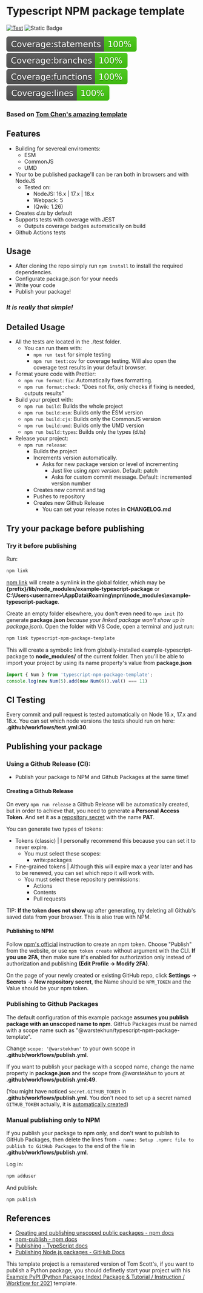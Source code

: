 # Typescript NPM package template

[![Test](https://github.com/WarstekHUN/typescript-npm-package-template/actions/workflows/test.yml/badge.svg)](https://github.com/WarstekHUN/typescript-npm-package-template/actions/workflows/test.yml)
![Static Badge](https://img.shields.io/badge/License%20-%20MIT%20-%20brightgreen)

<img src=".coverage-badges/badge-statements.svg">
<img src=".coverage-badges/badge-branches.svg">
<img src=".coverage-badges/badge-functions.svg">
<img src=".coverage-badges/badge-lines.svg">

### Based on <a href="https://github.com/tomchen/example-typescript-package" target="_blank" rel="noopener noreferrer">Tom Chen's amazing template</a>

## Features
- Building for severeal enviroments:
  - ESM
  - CommonJS
  - UMD
- Your to be published package'll can be ran both in browsers and with NodeJS
  - Tested on:
    - NodeJS: 16.x | 17.x | 18.x
    - Webpack: 5
    - (Qwik: 1.26)
- Creates *d.ts* by default
- Supports tests with coverage with JEST
  - Outputs coverage badges automatically on build
- Github Actions tests

## Usage
- After cloning the repo simply run `npm install` to install the required dependencies.
- Configurate package.json for your needs
- Write your code
- Publish your package!

### *It is really that simple!*

## Detailed Usage
- All the tests are located in the ./test folder.
  - You can run them with:
    - `npm run test` for simple testing
    - `npm run test:cov` for coverage testing. Will also open the coverage test results in your default browser.
- Format youre code with Prettier:
  - `npm run format:fix`: Automatically fixes formatting.
  - `npm run format:check`: "Does not fix, only checks if fixing is needed, outputs results"
- Build your project with:
  - `npm run build`: Builds the whole project 
  - `npm run build:esm`: Builds only the ESM version
  - `npm run build:cjs`: Builds only the CommonJS version
  - `npm run build:umd`: Builds only the UMD version
  - `npm run build:types`: Builds only the types (d.ts)
- Release your project:
  - `npm run release`: 
    - Builds the project
    - Increments version automatically.
      - Asks for new package version or level of incrementing
        - Just like using *npm version*. Default: patch
        - Asks for custom commit message. Default: incremented version number
    - Creates new commit and tag
    - Pushes to repository
    - Creates new Github Release
      - You can set your release notes in **CHANGELOG.md**

## Try your package before publishing
### Try it before publishing

Run:

```bash
npm link
```

[npm link](https://docs.npmjs.com/cli/v6/commands/npm-link) will create a symlink in the global folder, which may be **{prefix}/lib/node_modules/example-typescript-package** or **C:\Users\<username>\AppData\Roaming\npm\node_modules\example-typescript-package**.

Create an empty folder elsewhere, you don't even need to `npm init` (to generate **package.json** *because your linked package won't show up in package.json*). Open the folder with VS Code, open a terminal and just run:

```bash
npm link typescript-npm-package-template
```

This will create a symbolic link from globally-installed example-typescript-package to **node_modules/** of the current folder. Then you'll be able to import your project by using its name property's value from **package.json**

```ts
import { Num } from 'typescript-npm-package-template';
console.log(new Num(5).add(new Num(6)).val() === 11)
```

## CI Testing
Every commit and pull request is tested automatically on Node 16.x, 17.x and 18.x. You can set which node versions the tests should run on here: **.github/workflows/test.yml:30**.

## Publishing your package

### Using a Github Release (CI):
- Publish your package to NPM and Github Packages at the same time!
  
#### Creating a Github Release
On every `npm run release` a Github Release will be automatically created, but in order to achieve that, you need to generate a **Personal Access Token**. And set it as a <a href="#SecretSetting">repository secret</a> with the name **PAT**.

You can generate two types of tokens:

- Tokens (classic) | I personally recommend this because you can set it to never expire.
  - You must select these scopes:
    - write:packages
- Fine-grained tokens | Although this will expire max a year later and has to be renewed, you can set which repo it will work with.
  - You must select these repository permissions:
    - Actions
    - Contents
    - Pull requests

TIP: **If the token does not show** up after generating, try deleting all Github's saved data from your browser. This is also true with NPM. 

#### Publishing to NPM
Follow [npm's official](https://docs.npmjs.com/creating-and-viewing-access-tokens) instruction to create an npm token. Choose "Publish" from the website, or use `npm token create` without argument with the CLI.
**If you use 2FA**, then make sure it's enabled for authorization only instead of authorization and publishing **(Edit Profile -> Modify 2FA)**.

<div id="SecretSetting"></div>

On the page of your newly created or existing GitHub repo, click **Settings** -> **Secrets** -> **New repository secret**, the Name should be `NPM_TOKEN` and the Value should be your npm token.

### Publishing to Github Packages
The default configuration of this example package **assumes you publish package with an unscoped name to npm**. GitHub Packages must be named with a scope name such as "@warstekhun/typescript-npm-package-template".

Change `scope: '@warstekhun'` to your own scope in **.github/workflows/publish.yml**.

If you want to publish your package with a scoped name, change the name property in **package.json** and the scope from *@warstekhun* to yours at **.github/workflows/publish.yml:49**.

(You might have noticed `secret.GITHUB_TOKEN` in **.github/workflows/publish.yml**. You don't need to set up a secret named `GITHUB_TOKEN` actually, it is [automatically created](https://docs.github.com/en/free-pro-team@latest/actions/reference/authentication-in-a-workflow#about-the-github_token-secret))


### Manual publishing only to NPM

If you publish your package to npm only, and don't want to publish to GitHub Packages, then delete the lines from `- name: Setup .npmrc file to publish to GitHub Packages` to the end of the file in **.github/workflows/publish.yml**.

Log in:

```bash
npm adduser
```

And publish:

```bash
npm publish
```

## References
- [Creating and publishing unscoped public packages - npm docs](https://docs.npmjs.com/creating-and-publishing-unscoped-public-packages)
- [npm-publish - npm docs](https://docs.npmjs.com/cli/v6/commands/npm-publish)
- [Publishing - TypeScript docs](https://www.typescriptlang.org/docs/handbook/declaration-files/publishing.html)
- [Publishing Node.js packages - GitHub Docs](https://docs.github.com/en/free-pro-team@latest/actions/guides/publishing-nodejs-packages)

This template project is a remastered version of Tom Scott's, if you want to publish a Python package, you should definetly start your project with his [Example PyPI (Python Package Index) Package & Tutorial / Instruction / Workflow for 2021](https://github.com/tomchen/example_pypi_package) template.